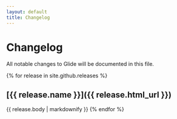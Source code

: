 ```yaml
---
layout: default
title: Changelog
---
```


# Changelog

All notable changes to Glide will be documented in this file.

{% for release in site.github.releases %}
## [{{ release.name }}]({{ release.html_url }})
{{ release.body | markdownify }}
{% endfor %}
